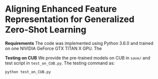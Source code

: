 # Aligning Enhanced Feature Representation for Generalized Zero-Shot Learning

**Requirements**
The code was implemented using Python 3.6.0 and trained on one NIVIDIA GeForce GTX TITAN X GPU. The 

**Testing on CUB**
We provide the pre-trained models on CUB in `save/` and test script in `test_on_CUB.py`.
The testing command as:
```bash
python test_on_CUB.py
```

